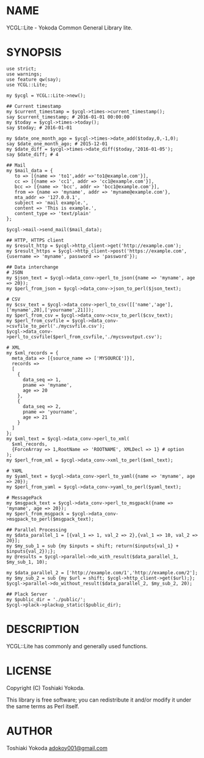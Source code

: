 # NAME

YCGL::Lite - Yokoda Common General Library lite.

# SYNOPSIS

    use strict;
    use warnings;
    use feature qw(say);
    use YCGL::Lite;

    my $ycgl = YCGL::Lite->new();

    ## Current timestamp
    my $current_timestamp = $ycgl->times->current_timestamp();
    say $current_timestamp; # 2016-01-01 00:00:00
    my $today = $ycgl->times->today();
    say $today; # 2016-01-01

    my $date_one_month_ago = $ycgl->times->date_add($today,0,-1,0);
    say $date_one_month_ago; # 2015-12-01
    my $date_diff = $ycgl->times->date_diff($today,'2016-01-05');
    say $date_diff; # 4

    ## Mail
    my $mail_data = {
       to => [{name => 'to1',addr =>'to1@example.com'}],
       cc => [{name => 'cc1', addr => 'cc1@example.com'}],
       bcc => [{name => 'bcc', addr => 'bcc1@example.com'}],
       from => {name => 'myname', addr => 'myname@example.com'},
       mta_addr => '127.0.0.1',
       subject => 'mail example.',
       content => 'This is example.',
       content_type => 'text/plain'
    };

    $ycgl->mail->send_mail($mail_data);

    ## HTTP, HTTPS client
    my $result_http = $ycgl->http_client->get('http://example.com');
    my $result_https = $ycgl->http_client->post('https://example.com',{username => 'myname', password => 'password'});

    ## Data interchange
    # JSON
    my $json_text = $ycgl->data_conv->perl_to_json({name => 'myname', age => 20});
    my $perl_from_json = $ycgl->data_conv->json_to_perl($json_text);

    # CSV
    my $csv_text = $ycgl->data_conv->perl_to_csv([['name','age'],['myname',20],['yourname',21]]);
    my $perl_from_csv = $ycgl->data_conv->csv_to_perl($csv_text);
    my $perl_from_csvfile = $ycgl->data_conv->csvfile_to_perl('./mycsvfile.csv');
    $ycgl->data_conv->perl_to_csvfile($perl_from_csvfile,'./mycsvoutput.csv');

    # XML
    my $xml_records = {
      meta_data => [{source_name => ['MYSOURCE']}],
      records =>
      [
        {
          data_seq => 1,
          pname => 'myname',
          age => 20
        },
        {
          data_seq => 2,
          pname => 'yourname',
          age => 21
        }
      ]
    };
    my $xml_text = $ycgl->data_conv->perl_to_xml(
      $xml_records,
      {ForceArray => 1,RootName => 'ROOTNAME', XMLDecl => 1} # option
    );
    my $perl_from_xml = $ycgl->data_conv->xml_to_perl($xml_text);

    # YAML
    my $yaml_text = $ycgl->data_conv->perl_to_yaml({name => 'myname', age => 20});
    my $perl_from_yaml = $ycgl->data_conv->yaml_to_perl($yaml_text);

    # MessagePack
    my $msgpack_text = $ycgl->data_conv->perl_to_msgpack({name => 'myname', age => 20});
    my $perl_from_msgpack = $ycgl->data_conv->msgpack_to_perl($msgpack_text);

    ## Parallel Processing
    my $data_parallel_1 = [{val_1 => 1, val_2 => 2},{val_1 => 10, val_2 => 20}];
    my $my_sub_1 = sub {my $inputs = shift; return($inputs{val_1} + $inputs{val_2});};
    my @results = $ycgl->parallel->do_with_result($data_parallel_1, $my_sub_1, 10);

    my $data_parallel_2 = ['http://example.com/1','http://example.com/2'];
    my $my_sub_2 = sub {my $url = shift; $ycgl->http_client->get($url);};
    $ycgl->parallel->do_without_result($data_parallel_2, $my_sub_2, 20);

    ## Plack Server
    my $public_dir = './public/';
    $ycgl->plack->plackup_static($public_dir);

# DESCRIPTION

YCGL::Lite has commonly and generally used functions.

# LICENSE

Copyright (C) Toshiaki Yokoda.

This library is free software; you can redistribute it and/or modify
it under the same terms as Perl itself.

# AUTHOR

Toshiaki Yokoda <adokoy001@gmail.com>
